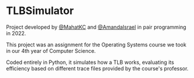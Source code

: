 # TLBSimulator

Project developed by  [@MahatKC](https://www.github.com/MahatKC) and [@AmandaIsrael](https://www.github.com/AmandaIsrael) in pair programming in 2022.

This project was an assignment for the Operating Systems course we took in our 4th year of Computer Science.

Coded entirely in Python, it simulates how a TLB works, evaluating its efficiency based on different trace files provided by the course's professor.

